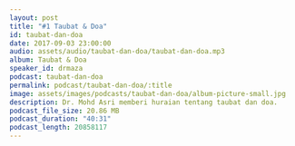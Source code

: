 ```yaml
---
layout: post
title: "#1 Taubat & Doa"
id: taubat-dan-doa
date: 2017-09-03 23:00:00
audio: assets/audio/taubat-dan-doa/taubat-dan-doa.mp3
album: Taubat & Doa
speaker_id: drmaza
podcast: taubat-dan-doa
permalink: podcast/taubat-dan-doa/:title
image: assets/images/podcasts/taubat-dan-doa/album-picture-small.jpg
description: Dr. Mohd Asri memberi huraian tentang taubat dan doa.
podcast_file_size: 20.86 MB
podcast_duration: "40:31"
podcast_length: 20858117
---
```

